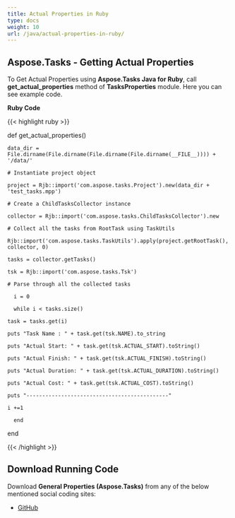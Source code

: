 ```yaml
---
title: Actual Properties in Ruby
type: docs
weight: 10
url: /java/actual-properties-in-ruby/
---
```


## **Aspose.Tasks - Getting Actual Properties**
To Get Actual Properties using **Aspose.Tasks Java for Ruby**, call **get_actual_properties** method of **TasksProperties** module. Here you can see example code.

**Ruby Code**

{{< highlight ruby >}}

 def get_actual_properties()

    data_dir = File.dirname(File.dirname(File.dirname(File.dirname(__FILE__)))) + '/data/'

    # Instantiate project object

    project = Rjb::import('com.aspose.tasks.Project').new(data_dir + 'test_tasks.mpp')

    # Create a ChildTasksCollector instance

    collector = Rjb::import('com.aspose.tasks.ChildTasksCollector').new

    # Collect all the tasks from RootTask using TaskUtils

    Rjb::import('com.aspose.tasks.TaskUtils').apply(project.getRootTask(), collector, 0)

    tasks = collector.getTasks()

    tsk = Rjb::import('com.aspose.tasks.Tsk')

    # Parse through all the collected tasks

      i = 0

      while i < tasks.size()

	task = tasks.get(i)

	puts "Task Name : " + task.get(tsk.NAME).to_string

	puts "Actual Start: " + task.get(tsk.ACTUAL_START).toString()

	puts "Actual Finish: " + task.get(tsk.ACTUAL_FINISH).toString()

	puts "Actual Duration: " + task.get(tsk.ACTUAL_DURATION).toString()

	puts "Actual Cost: " + task.get(tsk.ACTUAL_COST).toString()

	puts "---------------------------------------------"

	i +=1

      end

end

{{< /highlight >}}
## **Download Running Code**
Download **General Properties (Aspose.Tasks)** from any of the below mentioned social coding sites:

- [GitHub](https://github.com/aspose-tasks/Aspose.Tasks-for-Java/blob/master/Plugins/Aspose_Tasks_Java_for_Ruby/lib/asposetasksjava/Tasks/tasksproperties.rb)
